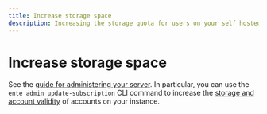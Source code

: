 ```yaml
---
title: Increase storage space
description: Increasing the storage quota for users on your self hosted instance
---
```


# Increase storage space

See the [guide for administering your server](/self-hosting/guides/admin). In
particular, you can use the `ente admin update-subscription` CLI command to
increase the
[storage and account validity](https://github.com/ente-io/ente/blob/main/cli/docs/generated/ente_admin_update-subscription.md)
of accounts on your instance.
